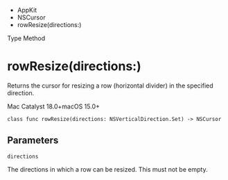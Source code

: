

- AppKit
- NSCursor
-  rowResize(directions:) 

Type Method

# rowResize(directions:)

Returns the cursor for resizing a row (horizontal divider) in the specified direction.

Mac Catalyst 18.0+macOS 15.0+

``` source
class func rowResize(directions: NSVerticalDirection.Set) -> NSCursor
```

## Parameters 

`directions`  

The directions in which a row can be resized. This must not be empty.

